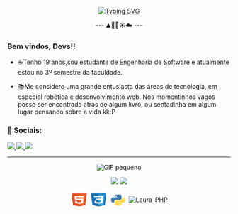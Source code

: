 <div align="center">

[![Typing SVG](https://readme-typing-svg.demolab.com?font=Fira+Code&pause=1000&color=FFD700&center=true&vCenter=true&width=500&lines=Oie,+Eu+sou+Laura+Fernandes)](https://git.io/typing-svg)

--- ⛰🌿🌻☀️☁️ ---

</div>

### Bem vindos, Devs!!
- ☕Tenho 19 anos,sou estudante de Engenharia de Software e atualmente estou no 3º semestre da faculdade.
  
- 📚Me considero uma grande entusiasta das áreas de tecnologia, em especial robótica e desenvolvimento web. Nos momentinhos vagos posso ser encontrada atrás de algum livro, ou sentadinha em algum lugar pensando sobre a vida kk:P

### 📱 Sociais:
<div>
  <a href="https://instagram.com/laurafernandescardoso" target="_blank">
    <img src="https://img.shields.io/badge/-Instagram-%23E4405F?style=for-the-badge&logo=instagram&logoColor=white">
  </a>
  <a href="https://www.linkedin.com/in/laura-cardoso-967872316" target="_blank">
    <img src="https://img.shields.io/badge/-LinkedIn-%230077B5?style=for-the-badge&logo=linkedin&logoColor=white">
  </a>
  <a href="mailto:lalinha.fc07@gmail.com" target="_blank">
    <img src="https://img.shields.io/badge/-Gmail-%23333?style=for-the-badge&logo=gmail&logoColor=white">
  </a>

-----

<p align="center">
  <img src="https://github.com/user-attachments/assets/0b880703-403e-4ad0-854c-6de939f29746" alt="GIF pequeno" width="100px">
</p>
</div>
<div align="center">
  <img src="https://github-readme-stats.vercel.app/api?username=Laulinha777&show_icons=true&theme=tokyonight&title_color=FFD700&icon_color=FFD700&text_color=ffffff&hide=stars,prs,issues" height="120px"/>
  <img src="https://github-readme-stats.vercel.app/api/top-langs/?username=Laulinha777&layout=compact&theme=tokyonight&title_color=FFD700&text_color=ffffff" height="120x"/>
</div>

<div align="center" style="display: inline_block"><br>
  <img align="center" alt="Laura-HTML" height="30" width="40" src="https://raw.githubusercontent.com/devicons/devicon/master/icons/html5/html5-original.svg">
  <img align="center" alt="Laura-CSS" height="30" width="40" src="https://raw.githubusercontent.com/devicons/devicon/master/icons/css3/css3-original.svg">
  <img align="center" alt="Laura-Python" height="30" width="40" src="https://raw.githubusercontent.com/devicons/devicon/master/icons/python/python-original.svg">
  <img align="center" alt="Laura-PHP" height="40" width="50" src="https://cdn.jsdelivr.net/gh/devicons/devicon@latest/icons/php/php-original.svg">
</div>
